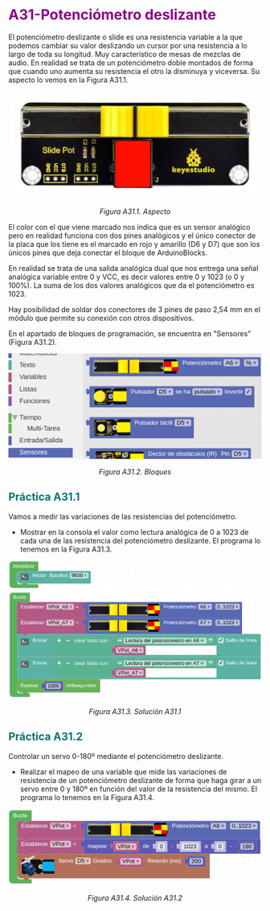 # <FONT COLOR=#8B008B>A31-Potenciómetro deslizante</font>
El potenciómetro deslizante o slide es una resistencia variable a la que podemos cambiar su valor deslizando un cursor por una resistencia a lo largo de toda su longitud. Muy característico de mesas de mezclas de audio. En realidad se trata de un potenciómetro doble montados de forma que cuando uno aumenta su resistencia el otro la disminuya y viceversa. Su aspecto lo vemos en la Figura A31.1.

<center>

![Aspecto](../img/A31/FA31_1.png)

*Figura A31.1. Aspecto*

</center>

El color con el que viene marcado nos indica que es un sensor analógico pero en realidad funciona con dos pines analógicos y el único conector de la placa que los tiene es el marcado en rojo y amarillo (D6 y D7) que son los únicos pines que deja conectar el bloque de ArduinoBlocks.

En realidad se trata de una salida analógica dual que nos entrega una señal analógica variable entre 0 y VCC, es decir valores entre 0 y 1023 (o 0 y 100%).  La suma de los dos valores analógicos que da el potenciómetro es 1023.

Hay posibilidad de soldar dos conectores de 3 pines de paso 2,54 mm en el módulo que permite su conexión con otros dispositivos.

En el apartado de bloques de programación, se encuentra en "Sensores" (Figura A31.2).

<center>

![Bloques](../img/A31/FA31_2.png)

*Figura A31.2. Bloques*

</center>

## <FONT COLOR=#007575>**Práctica A31.1**</font>
Vamos a medir las variaciones de las resistencias del potenciómetro.

* Mostrar en la consola el valor como lectura analógica de 0 a 1023 de cada una de las resistencia  del potenciómetro deslizante. El programa lo tenemos en la Figura A31.3.

<center>

![Solución A31.1](../img/A31/FA31_3.png)

*Figura A31.3. Solución A31.1*

</center>

## <FONT COLOR=#007575>**Práctica A31.2**</font>
Controlar un servo 0-180º mediante el potenciómetro deslizante.

* Realizar el mapeo de una variable que mide las variaciones de resistencia de un potenciómetro deslizante de forma que haga girar a un servo entre 0 y 180º en función del valor de la resistencia del mismo. El programa lo tenemos en la Figura A31.4.

<center>

![Solución A31.2](../img/A31/FA31_4.png)

*Figura A31.4. Solución A31.2*

